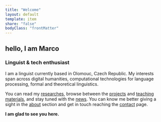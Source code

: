 ```yaml
---
title: "Welcome"
layout: default
template: item
share: "false"
bodyClass: "frontMatter" 
---
```


## hello, I am Marco
### Linguist & tech enthusiast

I am a linguist currently based in Olomouc, Czech Republic. My interests span across digital humanities, computational technologies for language processing, formal and theoretical linguistics.

You can read my [researches](/research/), browse between the [projects](/projects/) and [teaching materials](/teaching/), and stay tuned with the [news](/news/). 
You can know me better giving a sight in the [about](/about) section and get in touch reaching the [contact](/contact/) page.

<strong>I am glad to see you here.</strong>
